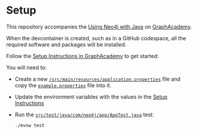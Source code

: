 # Setup

This repository accompanies the [Using Neo4j with Java](https://graphacademy.neo4j.com/courses/drivers-java) on [GraphAcademy](https://graphacademy.neo4j.com).

When the devcontainer is created, such as in a GitHub codespace, all the required software and packages will be installed.

Follow the [Setup Instructions in GraphAcademy](https://graphacademy.neo4j.com/courses/drivers-java/1-driver/0-setup/) to get started:

You will need to: 

- Create a new [`/src/main/resources/application.properties`](src/main/resources/application.properties) file and copy the [`example.properties`](src/main/resources/example.properties) file into it.
- Update the environment variables with the values in the [Setup Instructions](https://graphacademy.neo4j.com/courses/drivers-java/1-driver/0-setup/)
- Run the [`src/test/java/com/neo4j/app/AppTest.java`](src/test/java/com/neo4j/app/AppTest.java) test:

    ```bash
    ./mvnw test
    ```